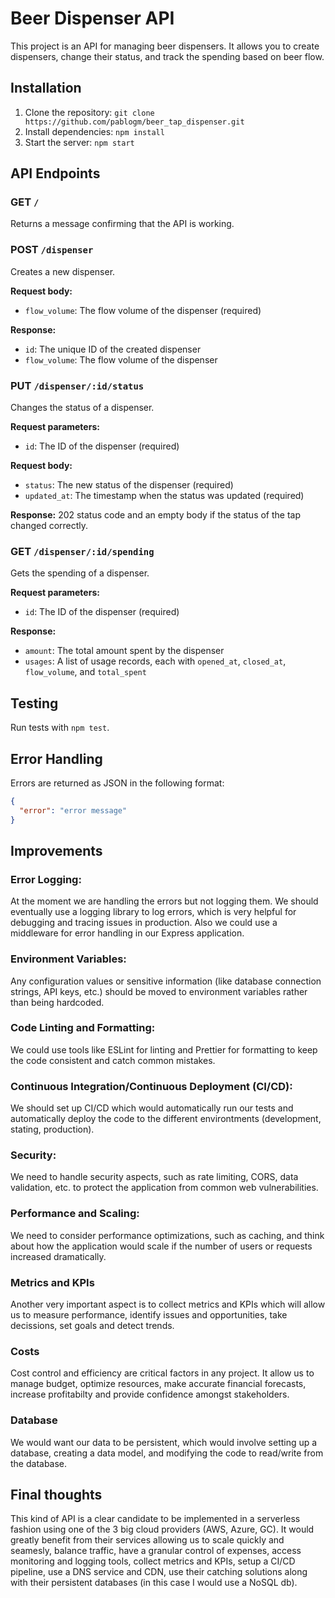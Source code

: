 # Beer Dispenser API

This project is an API for managing beer dispensers. It allows you to create dispensers, change their status, and track the spending based on beer flow.

## Installation

1. Clone the repository: `git clone https://github.com/pablogm/beer_tap_dispenser.git`
2. Install dependencies: `npm install`
3. Start the server: `npm start`

## API Endpoints

### GET `/`

Returns a message confirming that the API is working.

### POST `/dispenser`

Creates a new dispenser.

**Request body:**
- `flow_volume`: The flow volume of the dispenser (required)

**Response:**
- `id`: The unique ID of the created dispenser
- `flow_volume`: The flow volume of the dispenser

### PUT `/dispenser/:id/status`

Changes the status of a dispenser.

**Request parameters:**
- `id`: The ID of the dispenser (required)

**Request body:**
- `status`: The new status of the dispenser (required)
- `updated_at`: The timestamp when the status was updated (required)

**Response:**
202 status code and an empty body if the status of the tap changed correctly.

### GET `/dispenser/:id/spending`

Gets the spending of a dispenser.

**Request parameters:**
- `id`: The ID of the dispenser (required)

**Response:**
- `amount`: The total amount spent by the dispenser
- `usages`: A list of usage records, each with `opened_at`, `closed_at`, `flow_volume`, and `total_spent`

## Testing

Run tests with `npm test`.

## Error Handling

Errors are returned as JSON in the following format:

```json
{
  "error": "error message"
}
```

## Improvements

### Error Logging:
At the moment we are handling the errors but not logging them. We should eventually use a logging library to log errors, which is very helpful for debugging and tracing issues in production. Also we could use a middleware for error handling in our Express application.

### Environment Variables:
Any configuration values or sensitive information (like database connection strings, API keys, etc.) should be moved to environment variables rather than being hardcoded.

### Code Linting and Formatting:
We could use tools like ESLint for linting and Prettier for formatting to keep the code consistent and catch common mistakes.

### Continuous Integration/Continuous Deployment (CI/CD): 
We should set up CI/CD which would automatically run our tests and automatically deploy the code to the different environtments (development, stating, production).

### Security: 
We need to handle security aspects, such as rate limiting, CORS, data validation, etc. to protect the application from common web vulnerabilities.

### Performance and Scaling: 
We need to consider performance optimizations, such as caching, and think about how the application would scale if the number of users or requests increased dramatically.

### Metrics and KPIs
Another very important aspect is to collect metrics and KPIs which will allow us to measure performance, identify issues and opportunities, take decissions, set goals and detect trends.

### Costs
Cost control and efficiency are critical factors in any project. It allow us to manage budget, optimize resources, make accurate financial forecasts, increase profitabilty and provide confidence amongst stakeholders.

### Database
We would want our data to be persistent, which would involve setting up a database, creating a data model, and modifying the code to read/write from the database.


## Final thoughts 

This kind of API is a clear candidate to be implemented in a serverless fashion using one of the 3 big cloud providers (AWS, Azure, GC). It would greatly benefit from their services allowing us to scale quickly and seamesly, balance traffic, have a granular control of expenses, access monitoring and logging tools, collect metrics and KPIs, setup a CI/CD pipeline, use a DNS service and CDN, use their catching solutions along with their persistent databases (in this case I would use a NoSQL db).
